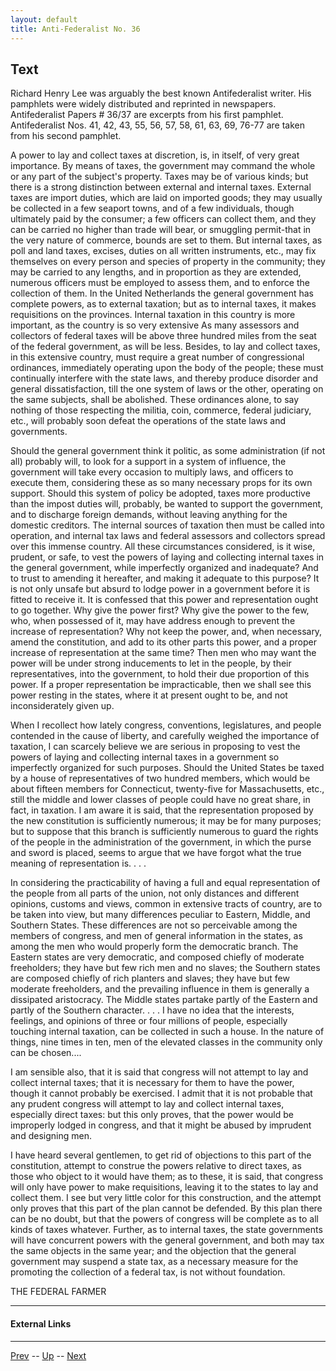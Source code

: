```yaml
---
layout: default
title: Anti-Federalist No. 36
---
```


## Text

Richard Henry Lee was arguably the best known Antifederalist writer. His pamphlets were widely distributed and reprinted in newspapers. Antifederalist Papers # 36/37 are excerpts from his first pamphlet. Antifederalist Nos. 41, 42, 43, 55, 56, 57, 58, 61, 63, 69, 76-77 are taken from his second pamphlet.

A power to lay and collect taxes at discretion, is, in itself, of very great importance. By means of taxes, the government may command the whole or any part of the subject's property. Taxes may be of various kinds; but there is a strong distinction between external and internal taxes. External taxes are import duties, which are laid on imported goods; they may usually be collected in a few seaport towns, and of a few individuals, though ultimately paid by the consumer; a few officers can collect them, and they can be carried no higher than trade will bear, or smuggling permit-that in the very nature of commerce, bounds are set to them. But internal taxes, as poll and land taxes, excises, duties on all written instruments, etc., may fix themselves on every person and species of property in the community; they may be carried to any lengths, and in proportion as they are extended, numerous officers must be employed to assess them, and to enforce the collection of them. In the United Netherlands the general government has complete powers, as to external taxation; but as to internal taxes, it makes requisitions on the provinces. Internal taxation in this country is more important, as the country is so very extensive As many assessors and collectors of federal taxes will be above three hundred miles from the seat of the federal government, as will be less. Besides, to lay and collect taxes, in this extensive country, must require a great number of congressional ordinances, immediately operating upon the body of the people; these must continually interfere with the state laws, and thereby produce disorder and general dissatisfaction, till the one system of laws or the other, operating on the same subjects, shall be abolished. These ordinances alone, to say nothing of those respecting the militia, coin, commerce, federal judiciary, etc., will probably soon defeat the operations of the state laws and governments.

Should the general government think it politic, as some administration (if not all) probably will, to look for a support in a system of influence, the government will take every occasion to multiply laws, and officers to execute them, considering these as so many necessary props for its own support. Should this system of policy be adopted, taxes more productive than the impost duties will, probably, be wanted to support the government, and to discharge foreign demands, without leaving anything for the domestic creditors. The internal sources of taxation then must be called into operation, and internal tax laws and federal assessors and collectors spread over this immense country. All these circumstances considered, is it wise, prudent, or safe, to vest the powers of laying and collecting internal taxes in the general government, while imperfectly organized and inadequate? And to trust to amending it hereafter, and making it adequate to this purpose? It is not only unsafe but absurd to lodge power in a government before it is fitted to receive it. It is confessed that this power and representation ought to go together. Why give the power first? Why give the power to the few, who, when possessed of it, may have address enough to prevent the increase of representation? Why not keep the power, and, when necessary, amend the constitution, and add to its other parts this power, and a proper increase of representation at the same time? Then men who may want the power will be under strong inducements to let in the people, by their representatives, into the government, to hold their due proportion of this power. If a proper representation be impracticable, then we shall see this power resting in the states, where it at present ought to be, and not inconsiderately given up.

When I recollect how lately congress, conventions, legislatures, and people contended in the cause of liberty, and carefully weighed the importance of taxation, I can scarcely believe we are serious in proposing to vest the powers of laying and collecting internal taxes in a government so imperfectly organized for such purposes. Should the United States be taxed by a house of representatives of two hundred members, which would be about fifteen members for Connecticut, twenty-five for Massachusetts, etc., still the middle and lower classes of people could have no great share, in fact, in taxation. I am aware it is said, that the representation proposed by the new constitution is sufficiently numerous; it may be for many purposes; but to suppose that this branch is sufficiently numerous to guard the rights of the people in the administration of the government, in which the purse and sword is placed, seems to argue that we have forgot what the true meaning of representation is. . . .

In considering the practicability of having a full and equal representation of the people from all parts of the union, not only distances and different opinions, customs and views, common in extensive tracts of country, are to be taken into view, but many differences peculiar to Eastern, Middle, and Southern States. These differences are not so perceivable among the members of congress, and men of general information in the states, as among the men who would properly form the democratic branch. The Eastern states are very democratic, and composed chiefly of moderate freeholders; they have but few rich men and no slaves; the Southern states are composed chiefly of rich planters and slaves; they have but few moderate freeholders, and the prevailing influence in them is generally a dissipated aristocracy. The Middle states partake partly of the Eastern and partly of the Southern character. . . . I have no idea that the interests, feelings, and opinions of three or four millions of people, especially touching internal taxation, can be collected in such a house. In the nature of things, nine times in ten, men of the elevated classes in the community only can be chosen....

I am sensible also, that it is said that congress will not attempt to lay and collect internal taxes; that it is necessary for them to have the power, though it cannot probably be exercised. I admit that it is not probable that any prudent congress will attempt to lay and collect internal taxes, especially direct taxes: but this only proves, that the power would be improperly lodged in congress, and that it might be abused by imprudent and designing men.

I have heard several gentlemen, to get rid of objections to this part of the constitution, attempt to construe the powers relative to direct taxes, as those who object to it would have them; as to these, it is said, that congress will only have power to make requisitions, leaving it to the states to lay and collect them. I see but very little color for this construction, and the attempt only proves that this part of the plan cannot be defended. By this plan there can be no doubt, but that the powers of congress will be complete as to all kinds of taxes whatever. Further, as to internal taxes, the state governments will have concurrent powers with the general government, and both may tax the same objects in the same year; and the objection that the general government may suspend a state tax, as a necessary measure for the promoting the collection of a federal tax, is not without foundation.

THE FEDERAL FARMER

---
#### External Links

---

[Prev](35.md) -- [Up](README.md) -- [Next](37.md)